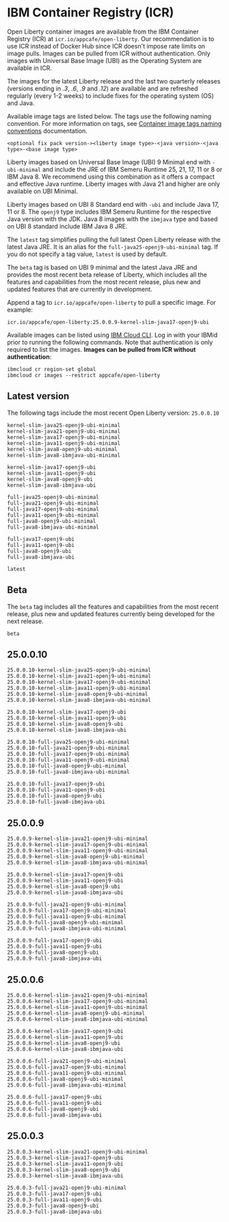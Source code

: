 
# IBM Container Registry (ICR)

Open Liberty container images are available from the IBM Container Registry (ICR) at `icr.io/appcafe/open-liberty`. Our recommendation is to use ICR instead of Docker Hub since ICR doesn't impose rate limits on image pulls. Images can be pulled from ICR without authentication. Only images with Universal Base Image (UBI) as the Operating System are available in ICR.

The images for the latest Liberty release and the last two quarterly releases (versions ending in _.3_, _.6_, _.9_ and _.12_) are available and are refreshed regularly (every 1-2 weeks) to include fixes for the operating system (OS) and Java.

Available image tags are listed below. The tags use the following naming convention. For more information on tags, see [Container image tags naming conventions](https://openliberty.io/docs/latest/container-images.html#tags) documentation.
```
<optional fix pack version-><liberty image type>-<java version>-<java type>-<base image type>
```

Liberty images based on Universal Base Image (UBI) 9 Minimal end with `-ubi-minimal` and include the JRE of IBM Semeru Runtime 25, 21, 17, 11 or 8 or IBM Java 8. We recommend using this combination as it offers a compact and effective Java runtime. Liberty images with Java 21 and higher are only available on UBI Minimal.

Liberty images based on UBI 8 Standard end with `-ubi` and include Java 17, 11 or 8. The `openj9` type includes IBM Semeru Runtime for the respective Java version with the JDK. Java 8 images with the `ibmjava` type and based on UBI 8 standard include IBM Java 8 JRE.

The `latest` tag simplifies pulling the full latest Open Liberty release with the latest Java JRE. It is an alias for the `full-java25-openj9-ubi-minimal` tag. If you do not specify a tag value, `latest` is used by default.

The `beta` tag is based on UBI 9 minimal and the latest Java JRE and provides the most recent beta release of Liberty, which includes all the features and capabilities from the most recent release, plus new and updated features that are currently in development.

Append a tag to `icr.io/appcafe/open-liberty` to pull a specific image. For example: 
```
icr.io/appcafe/open-liberty:25.0.0.9-kernel-slim-java17-openj9-ubi
```

Available images can be listed using [IBM Cloud CLI](https://cloud.ibm.com/docs/cli?topic=cli-getting-started). Log in with your IBMid prior to running the following commands. Note that authentication is only required to list the images. **Images can be pulled from ICR without authentication**: 
```
ibmcloud cr region-set global 
ibmcloud cr images --restrict appcafe/open-liberty
```

## Latest version

The following tags include the most recent Open Liberty version: `25.0.0.10`

```
kernel-slim-java25-openj9-ubi-minimal
kernel-slim-java21-openj9-ubi-minimal
kernel-slim-java17-openj9-ubi-minimal
kernel-slim-java11-openj9-ubi-minimal
kernel-slim-java8-openj9-ubi-minimal
kernel-slim-java8-ibmjava-ubi-minimal

kernel-slim-java17-openj9-ubi
kernel-slim-java11-openj9-ubi
kernel-slim-java8-openj9-ubi
kernel-slim-java8-ibmjava-ubi

full-java25-openj9-ubi-minimal
full-java21-openj9-ubi-minimal
full-java17-openj9-ubi-minimal
full-java11-openj9-ubi-minimal
full-java8-openj9-ubi-minimal
full-java8-ibmjava-ubi-minimal

full-java17-openj9-ubi
full-java11-openj9-ubi
full-java8-openj9-ubi
full-java8-ibmjava-ubi

latest
```

## Beta

The `beta` tag includes all the features and capabilities from the most recent release, plus new and updated features currently being developed for the next release.

```
beta
```

## 25.0.0.10

```
25.0.0.10-kernel-slim-java25-openj9-ubi-minimal
25.0.0.10-kernel-slim-java21-openj9-ubi-minimal
25.0.0.10-kernel-slim-java17-openj9-ubi-minimal
25.0.0.10-kernel-slim-java11-openj9-ubi-minimal
25.0.0.10-kernel-slim-java8-openj9-ubi-minimal
25.0.0.10-kernel-slim-java8-ibmjava-ubi-minimal

25.0.0.10-kernel-slim-java17-openj9-ubi
25.0.0.10-kernel-slim-java11-openj9-ubi
25.0.0.10-kernel-slim-java8-openj9-ubi
25.0.0.10-kernel-slim-java8-ibmjava-ubi

25.0.0.10-full-java25-openj9-ubi-minimal
25.0.0.10-full-java21-openj9-ubi-minimal
25.0.0.10-full-java17-openj9-ubi-minimal
25.0.0.10-full-java11-openj9-ubi-minimal
25.0.0.10-full-java8-openj9-ubi-minimal
25.0.0.10-full-java8-ibmjava-ubi-minimal

25.0.0.10-full-java17-openj9-ubi
25.0.0.10-full-java11-openj9-ubi
25.0.0.10-full-java8-openj9-ubi
25.0.0.10-full-java8-ibmjava-ubi
```

## 25.0.0.9

```
25.0.0.9-kernel-slim-java21-openj9-ubi-minimal
25.0.0.9-kernel-slim-java17-openj9-ubi-minimal
25.0.0.9-kernel-slim-java11-openj9-ubi-minimal
25.0.0.9-kernel-slim-java8-openj9-ubi-minimal
25.0.0.9-kernel-slim-java8-ibmjava-ubi-minimal

25.0.0.9-kernel-slim-java17-openj9-ubi
25.0.0.9-kernel-slim-java11-openj9-ubi
25.0.0.9-kernel-slim-java8-openj9-ubi
25.0.0.9-kernel-slim-java8-ibmjava-ubi

25.0.0.9-full-java21-openj9-ubi-minimal
25.0.0.9-full-java17-openj9-ubi-minimal
25.0.0.9-full-java11-openj9-ubi-minimal
25.0.0.9-full-java8-openj9-ubi-minimal
25.0.0.9-full-java8-ibmjava-ubi-minimal

25.0.0.9-full-java17-openj9-ubi
25.0.0.9-full-java11-openj9-ubi
25.0.0.9-full-java8-openj9-ubi
25.0.0.9-full-java8-ibmjava-ubi
```

## 25.0.0.6

```
25.0.0.6-kernel-slim-java21-openj9-ubi-minimal
25.0.0.6-kernel-slim-java17-openj9-ubi-minimal
25.0.0.6-kernel-slim-java11-openj9-ubi-minimal
25.0.0.6-kernel-slim-java8-openj9-ubi-minimal
25.0.0.6-kernel-slim-java8-ibmjava-ubi-minimal

25.0.0.6-kernel-slim-java17-openj9-ubi
25.0.0.6-kernel-slim-java11-openj9-ubi
25.0.0.6-kernel-slim-java8-openj9-ubi
25.0.0.6-kernel-slim-java8-ibmjava-ubi

25.0.0.6-full-java21-openj9-ubi-minimal
25.0.0.6-full-java17-openj9-ubi-minimal
25.0.0.6-full-java11-openj9-ubi-minimal
25.0.0.6-full-java8-openj9-ubi-minimal
25.0.0.6-full-java8-ibmjava-ubi-minimal

25.0.0.6-full-java17-openj9-ubi
25.0.0.6-full-java11-openj9-ubi
25.0.0.6-full-java8-openj9-ubi
25.0.0.6-full-java8-ibmjava-ubi
```

## 25.0.0.3

```
25.0.0.3-kernel-slim-java21-openj9-ubi-minimal
25.0.0.3-kernel-slim-java17-openj9-ubi
25.0.0.3-kernel-slim-java11-openj9-ubi
25.0.0.3-kernel-slim-java8-openj9-ubi
25.0.0.3-kernel-slim-java8-ibmjava-ubi

25.0.0.3-full-java21-openj9-ubi-minimal
25.0.0.3-full-java17-openj9-ubi
25.0.0.3-full-java11-openj9-ubi
25.0.0.3-full-java8-openj9-ubi
25.0.0.3-full-java8-ibmjava-ubi
```

